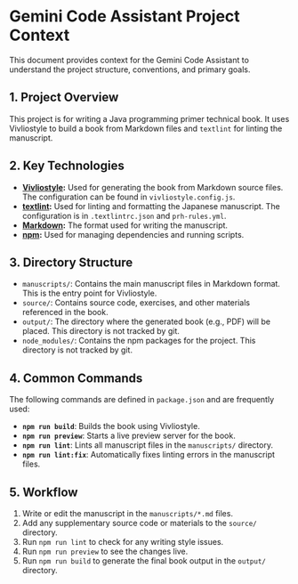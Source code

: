 # Gemini Code Assistant Project Context

This document provides context for the Gemini Code Assistant to understand the project structure, conventions, and primary goals.

## 1. Project Overview

This project is for writing a Java programming primer technical book. It uses Vivliostyle to build a book from Markdown files and `textlint` for linting the manuscript.

## 2. Key Technologies

- **[Vivliostyle](https://vivliostyle.org/):** Used for generating the book from Markdown source files. The configuration can be found in `vivliostyle.config.js`.
- **[textlint](https://textlint.github.io/):** Used for linting and formatting the Japanese manuscript. The configuration is in `.textlintrc.json` and `prh-rules.yml`.
- **[Markdown](https://daringfireball.net/projects/markdown/):** The format used for writing the manuscript.
- **[npm](https://www.npmjs.com/):** Used for managing dependencies and running scripts.

## 3. Directory Structure

- `manuscripts/`: Contains the main manuscript files in Markdown format. This is the entry point for Vivliostyle.
- `source/`: Contains source code, exercises, and other materials referenced in the book.
- `output/`: The directory where the generated book (e.g., PDF) will be placed. This directory is not tracked by git.
- `node_modules/`: Contains the npm packages for the project. This directory is not tracked by git.

## 4. Common Commands

The following commands are defined in `package.json` and are frequently used:

- **`npm run build`**: Builds the book using Vivliostyle.
- **`npm run preview`**: Starts a live preview server for the book.
- **`npm run lint`**: Lints all manuscript files in the `manuscripts/` directory.
- **`npm run lint:fix`**: Automatically fixes linting errors in the manuscript files.

## 5. Workflow

1.  Write or edit the manuscript in the `manuscripts/*.md` files.
2.  Add any supplementary source code or materials to the `source/` directory.
3.  Run `npm run lint` to check for any writing style issues.
4.  Run `npm run preview` to see the changes live.
5.  Run `npm run build` to generate the final book output in the `output/` directory.
